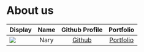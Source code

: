 # About us

Display | Name | Github Profile | Portfolio 
--------|:----:|:--------------:|:---------:
![](https://i.pinimg.com/736x/f3/47/af/f347af158da015ccde16e297daf524fa.jpg) | Nary | [Github](https://github.com/bennyy117/) | [Portfolio](docs/team/nary.md)
